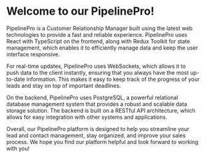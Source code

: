 # Welcome to our PipelinePro!

PipelinePro is a Customer Relationship Manager built using the latest web technologies to provide a fast and reliable experience. PipelinePro uses React with TypeScript on the frontend, along with Redux Toolkit for state management, which enables it to efficiently manage data and keep the user interface responsive.

For real-time updates, PipelinePro uses WebSockets, which allows it to push data to the client instantly, ensuring that you always have the most up-to-date information. This makes it easy to keep track of the progress of your leads and stay on top of important deadlines.

On the backend, PipelinePro uses PostgreSQL, a powerful relational database management system that provides a robust and scalable data storage solution. The backend is built on a RESTful API architecture, which allows for easy integration with other systems and applications.

Overall, our PipelinePro platform is designed to help you streamline your lead and contact management, stay organized, and improve your sales process. We hope you find our platform helpful and look forward to working with you!
